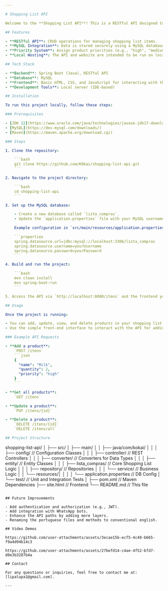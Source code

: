 ```yaml
---

# Shopping List API

Welcome to the **Shopping List API**! This is a RESTful API designed to manage a shopping list with seamless integration to a MySQL database. It includes a simple front-end for adding products, making it ideal for demonstration purposes in local development environments.

## Features

- **RESTful API**: CRUD operations for managing shopping list items.
- **MySQL Integration**: Data is stored securely using a MySQL database.
- **Priority System**: Assign product priorities (e.g., "high", "medium", "low") which are stored as byte values.
- **Local Hosting**: The API and website are intended to be run on local development servers, such as those provided by IDEs (e.g., IntelliJ, Eclipse).

## Tech Stack

- **Backend**: Spring Boot (Java), RESTful API
- **Database**: MySQL
- **Frontend**: Basic HTML, CSS, and JavaScript for interacting with the API
- **Development Tools**: Local server (IDE-based)

## Installation

To run this project locally, follow these steps:

### Prerequisites

- [JDK 22](https://www.oracle.com/java/technologies/javase-jdk17-downloads.html)
- [MySQL](https://dev.mysql.com/downloads/)
- [Maven](https://maven.apache.org/download.cgi)

### Steps

1. Clone the repository:

    ```bash
    git clone https://github.com/K0kai/shopping-list-api.git
    ```

2. Navigate to the project directory:

    ```bash
    cd shopping-list-api
    ```

3. Set up the MySQL database:

    - Create a new database called `lista_compras`.
    - Update the `application.properties` file with your MySQL username, password, and database URL.

    Example configuration in `src/main/resources/application.properties`:

    ```properties
    spring.datasource.url=jdbc:mysql://localhost:3306/lista_compras
    spring.datasource.username=yourUsername
    spring.datasource.password=yourPassword
    ```

4. Build and run the project:

    ```bash
    mvn clean install
    mvn spring-boot:run
    ```

5. Access the API via `http://localhost:8080/itens` and the frontend you can access by using a live server or an IDE to run the html file and adding your port to the access origins in the controller and the `WebConfig`.

## Usage

Once the project is running:

- You can add, update, view, and delete products in your shopping list using the provided API endpoints.
- Use the simple front-end interface to interact with the API for adding products.

### Example API Requests

- **Add a product**:  
    `POST /itens`
    ```json
    {
      "name": "Milk",
      "quantity": 2,
      "priority": "high"
    }
    ```

- **Get all products**:  
    `GET /itens`

- **Update a product**:  
    `PUT /itens/{id}`

- **Delete a product**:  
    `DELETE /itens/{id}`
	`DELETE /itens/all`

## Project Structure

```
shopping-list-api/
│
├── src/
│   ├── main/
│   │   ├── java/com/kokai/
│   │   │   ├── config/       // Configuration Classes
│   │   │   ├── controller/   // REST Controllers
│   │   │   ├── converter/    // Converters for Data Types
│   │   │   ├── entity/       // Entity Classes
│   │   │   ├── lista_compras/ // Core Shopping List Logic
│   │   │   ├── repository/   // Repositories
│   │   │   └── service/      // Business Logic
│   │   └── resources/│   │ 
│   │       └── application.properties  // DB Config
│   └── test/                 // Unit and Integration Tests
│
├── pom.xml                 // Maven Dependencies
├── site.html               // Frontend
└── README.md               // This file
```

## Future Improvements

- Add authentication and authorization (e.g., JWT).
- Add integration with WhatsApp bots.
- Enhance the API paths by adding more layers.
- Renaming the portuguese files and methods to conventional english.

## Video Demos

https://github.com/user-attachments/assets/3ecae15b-ecf5-4c40-b665-f9a4d94b14c3

https://github.com/user-attachments/assets/27befd14-c4ae-4f52-bfd7-d0e3b3287b4a

## Contact

For any questions or inquiries, feel free to contact me at: [lipalupa1@gmail.com].

---
```

